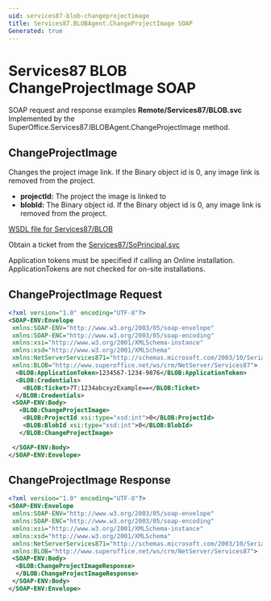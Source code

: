 ```yaml
---
uid: services87-blob-changeprojectimage
title: Services87.BLOBAgent.ChangeProjectImage SOAP
Generated: true
---
```


# Services87 BLOB ChangeProjectImage SOAP

SOAP request and response examples **Remote/Services87/BLOB.svc**
Implemented by the <see cref="M:SuperOffice.Services87.IBLOBAgent.ChangeProjectImage">SuperOffice.Services87.IBLOBAgent.ChangeProjectImage</see> method.

## ChangeProjectImage

Changes the project image link. If the Binary object id is 0, any image link is removed from the project.

* **projectId:** The project the image is linked to
* **blobId:** The Binary object id. If the Binary object id is 0, any image link is removed from the project.



[WSDL file for Services87/BLOB](../Services87-BLOB.md)

Obtain a ticket from the [Services87/SoPrincipal.svc](../SoPrincipal/SoPrincipal.md)

Application tokens must be specified if calling an Online installation. ApplicationTokens are not checked for on-site installations.

## ChangeProjectImage Request

```xml
<?xml version="1.0" encoding="UTF-8"?>
<SOAP-ENV:Envelope
 xmlns:SOAP-ENV="http://www.w3.org/2003/05/soap-envelope"
 xmlns:SOAP-ENC="http://www.w3.org/2003/05/soap-encoding"
 xmlns:xsi="http://www.w3.org/2001/XMLSchema-instance"
 xmlns:xsd="http://www.w3.org/2001/XMLSchema"
 xmlns:NetServerServices871="http://schemas.microsoft.com/2003/10/Serialization/"
 xmlns:BLOB="http://www.superoffice.net/ws/crm/NetServer/Services87">
  <BLOB:ApplicationToken>1234567-1234-9876</BLOB:ApplicationToken>
  <BLOB:Credentials>
    <BLOB:Ticket>7T:1234abcxyzExample==</BLOB:Ticket>
  </BLOB:Credentials>
 <SOAP-ENV:Body>
   <BLOB:ChangeProjectImage>
    <BLOB:ProjectId xsi:type="xsd:int">0</BLOB:ProjectId>
    <BLOB:BlobId xsi:type="xsd:int">0</BLOB:BlobId>
   </BLOB:ChangeProjectImage>

 </SOAP-ENV:Body>
</SOAP-ENV:Envelope>

```


## ChangeProjectImage Response

```xml
<?xml version="1.0" encoding="UTF-8"?>
<SOAP-ENV:Envelope
 xmlns:SOAP-ENV="http://www.w3.org/2003/05/soap-envelope"
 xmlns:SOAP-ENC="http://www.w3.org/2003/05/soap-encoding"
 xmlns:xsi="http://www.w3.org/2001/XMLSchema-instance"
 xmlns:xsd="http://www.w3.org/2001/XMLSchema"
 xmlns:NetServerServices871="http://schemas.microsoft.com/2003/10/Serialization/"
 xmlns:BLOB="http://www.superoffice.net/ws/crm/NetServer/Services87">
 <SOAP-ENV:Body>
  <BLOB:ChangeProjectImageResponse>
  </BLOB:ChangeProjectImageResponse>
 </SOAP-ENV:Body>
</SOAP-ENV:Envelope>

```

